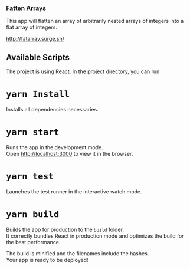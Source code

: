 ### Fatten Arrays

This app will flatten an array of arbitrarily nested arrays of integers into a flat array of integers.

http://fatarray.surge.sh/

## Available Scripts

The project is using React.
In the project directory, you can run:

# `yarn Install`

Installs all dependencies necessaries.

# `yarn start`

Runs the app in the development mode.<br />
Open [http://localhost:3000](http://localhost:3000) to view it in the browser.

# `yarn test`

Launches the test runner in the interactive watch mode.

# `yarn build`

Builds the app for production to the `build` folder.<br />
It correctly bundles React in production mode and optimizes the build for the best performance.

The build is minified and the filenames include the hashes.<br />
Your app is ready to be deployed!


